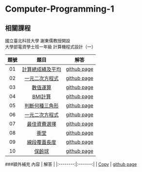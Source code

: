 # Computer-Programming-1

## 相關課程
國立臺北科技大學 謝東儒教授開設  
大學部電資學士班一年級 計算機程式設計（一）

題號 | 題目 | 解答 |
|:--------:|:-------:|:--------:|
| 01 | [計算總成績及平均](/01/README.md) | [github page](/01) |
| 02 | [一元二次方程式](/02/README.md) | [github page](/02) |
| 03 | [數值運算](/03/README.md) | [github page](/03) |
| 04 | [BMI計算](/04/README.md) | [github page](/04) |
| 05 | [判斷何種三角形](/05/README.md) | [github page](/05) |
| 06 | [一元二次方程式](/06/README.md) | [github page](/06) |
| 07 | [最佳資費選擇](/07/README.md) | [github page](/07) |
| 08 | [衝堂](/08/README.md) | [github page](/08) |
| 09 | [線段覆蓋長度](/09/README.md) | [github page](/09) |
| 10 | [保齡球](/10/README.md) | [github page](/10) |

###額外補充
內容 | 解答 |
|:--------:|:-------:|
| [Copy](/copy/README.md) | [github page](/copy)

